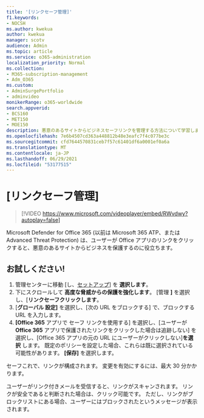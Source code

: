 ```yaml
---
title: '[リンクセーフ管理]'
f1.keywords:
- NOCSH
ms.author: kwekua
author: kwekua
manager: scotv
audience: Admin
ms.topic: article
ms.service: o365-administration
localization_priority: Normal
ms.collection:
- M365-subscription-management
- Adm_O365
ms.custom:
- AdminSurgePortfolio
- adminvideo
monikerRange: o365-worldwide
search.appverid:
- BCS160
- MET150
- MOE150
description: 悪意のあるサイトからビジネスセーフリンクを管理する方法について学習します。
ms.openlocfilehash: 7e6b4507cd363a448812b48e3eafc7f4c077be3c
ms.sourcegitcommit: cfd7644570831ceb7f57c61401df6a0001ef0a6a
ms.translationtype: MT
ms.contentlocale: ja-JP
ms.lasthandoff: 06/29/2021
ms.locfileid: "53177515"
---
```

# <a name="manage-safe-links"></a>[リンクセーフ管理]

> [!VIDEO https://www.microsoft.com/videoplayer/embed/RWvdwy?autoplay=false]

Microsoft Defender for Office 365 (以前は Microsoft 365 ATP、または Advanced Threat Protection) は、ユーザーが Office アプリのリンクをクリックすると、悪意のあるサイトからビジネスを保護するのに役立ちます。

## <a name="try-it"></a>お試しください!

1. 管理センターに移動 [し、[セットアップ](https://admin.microsoft.com)] を **選択します**。
2. 下にスクロールして **高度な脅威からの保護を強化します**。 [管理 **]** を選択し、[**リンクセーフクリックします**。
3. [**グローバル 設定]** を選択し、[次の URL をブロックする] で、ブロックする URL を入力します。
4. **[Office 365** アプリで セーフ リンクを使用する] を選択し、[ユーザーが **Office 365** アプリで保護されたリンクをクリックした場合は追跡しない] を選択し、[Office 365 アプリの元の URL にユーザーがクリックしない]**を選択** します。 既定のポリシーを設定した場合、これらは既に選択されている可能性があります。 **[保存]** を選択します。

セーフこれで、リンクが構成されます。 変更を有効にするには、最大 30 分かかります。

ユーザーがリンク付きメールを受信すると、リンクがスキャンされます。 リンクが安全であると判断された場合は、クリック可能です。 ただし、リンクがブロックリストにある場合、ユーザーにはブロックされたというメッセージが表示されます。
